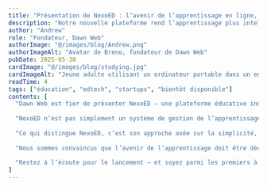 ```yaml
---
title: "Présentation de NexoED : l’avenir de l’apprentissage en ligne, conçu par Dawn Web"
description: "Notre nouvelle plateforme rend l’apprentissage plus intelligent, plus engageant et accessible à tous"
author: "Andrew"
role: "Fondateur, Dawn Web"
authorImage: "@/images/blog/Andrew.png"
authorImageAlt: "Avatar de Breno, fondateur de Dawn Web"
pubDate: 2025-05-30
cardImage: "@/images/blog/studying.jpg"
cardImageAlt: "Jeune adulte utilisant un ordinateur portable dans un environnement d’apprentissage moderne"
readTime: 4
tags: ["éducation", "edtech", "startups", "bientôt disponible"]
contents: [
  "Dawn Web est fier de présenter NexoED — une plateforme éducative innovante, pensée pour répondre aux nouveaux enjeux de l’apprentissage en ligne. Accessibilité, engagement et personnalisation sont au cœur de NexoED, notre contribution pour rendre l’éducation de qualité plus accessible et plus impactante.",
  
  "NexoED n’est pas simplement un système de gestion de l’apprentissage. C’est un véritable écosystème numérique où les enseignants peuvent créer, partager et gérer leurs cours facilement, et où les apprenants accèdent au savoir à travers des expériences immersives et intuitives.",
  
  "Ce qui distingue NexoED, c’est son approche axée sur la simplicité, l’évolutivité et une expérience utilisateur moderne. Que vous soyez formateur indépendant, centre de formation ou entreprise, la plateforme s’adapte à vos besoins. Notre infrastructure performante et analytique vous permet de suivre la progression des apprenants, d’obtenir des insights et d’optimiser vos méthodes pédagogiques.",
  
  "Nous sommes convaincus que l’avenir de l’apprentissage doit être décentralisé, flexible et inspirant. C’est pourquoi NexoED prend en charge les contenus multimédias, les évaluations en temps réel et des outils collaboratifs pour faire entrer l’éducation dans une nouvelle ère.",
  
  "Restez à l’écoute pour le lancement — et soyez parmi les premiers à transformer votre façon d’enseigner et d’apprendre en ligne. Que vous soyez enseignant, établissement ou entrepreneur dans l’éducation, NexoED est fait pour vous."
]
---
```

